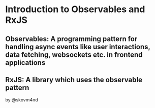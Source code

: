 # Introduction to Observables and RxJS

## Observables: A programming pattern for handling async events like user interactions, data fetching, websockets etc. in frontend applications

## RxJS: A library which uses the observable pattern


by @skovm4nd
